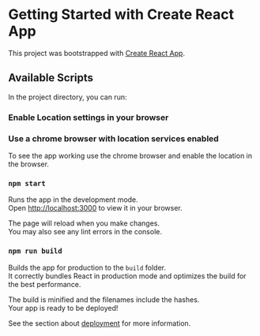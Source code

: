 # Getting Started with Create React App

This project was bootstrapped with [Create React App](https://github.com/facebook/create-react-app).

## Available Scripts

In the project directory, you can run:

### Enable Location settings in your browser

### Use a chrome browser with location services enabled

To see the app working use the chrome browser and enable the location in the browser.

### `npm start`

Runs the app in the development mode.\
Open [http://localhost:3000](http://localhost:3000) to view it in your browser.

The page will reload when you make changes.\
You may also see any lint errors in the console.

### `npm run build`

Builds the app for production to the `build` folder.\
It correctly bundles React in production mode and optimizes the build for the best performance.

The build is minified and the filenames include the hashes.\
Your app is ready to be deployed!

See the section about [deployment](https://facebook.github.io/create-react-app/docs/deployment) for more information.

